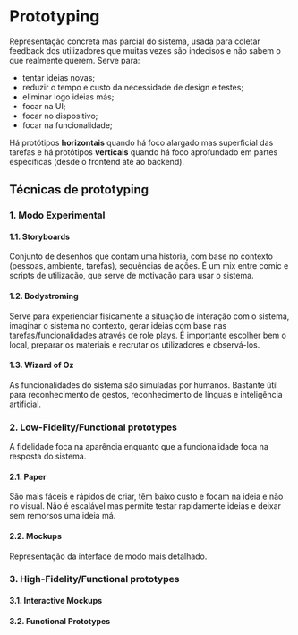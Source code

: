# Prototyping

Representação concreta mas parcial do sistema, usada para coletar feedback dos utilizadores que muitas vezes são indecisos e não sabem o que realmente querem. Serve para:

- tentar ideias novas;
- reduzir o tempo e custo da necessidade de design e testes;
- eliminar logo ideias más;
- focar na UI;
- focar no dispositivo;
- focar na funcionalidade; 

Há protótipos **horizontais** quando há foco alargado mas superficial das tarefas e há protótipos **verticais** quando há foco aprofundado em partes específicas (desde o frontend até ao backend). 

## Técnicas de prototyping

### 1. Modo Experimental

#### 1.1. Storyboards

Conjunto de desenhos que contam uma história, com base no contexto (pessoas, ambiente, tarefas), sequências de ações. É um mix entre comic e scripts de utilização, que serve de motivação para usar o sistema.

#### 1.2. Bodystroming

Serve para experienciar fisicamente a situação de interação com o sistema, imaginar o sistema no contexto, gerar ideias com base nas tarefas/funcionalidades através de role plays. É importante escolher bem o local, preparar os materiais e recrutar os utilizadores e observá-los.

#### 1.3. Wizard of Oz

As funcionalidades do sistema são simuladas por humanos. Bastante útil para reconhecimento de gestos, reconhecimento de línguas e inteligência artificial.

### 2. Low-Fidelity/Functional prototypes

A fidelidade foca na aparência enquanto que a funcionalidade foca na resposta do sistema. 

#### 2.1. Paper

São mais fáceis e rápidos de criar, têm baixo custo e focam na ideia e não no visual. Não é escalável mas permite testar rapidamente ideias e deixar sem remorsos uma ideia má.

#### 2.2. Mockups

Representação da interface de modo mais detalhado. 

### 3. High-Fidelity/Functional prototypes

#### 3.1. Interactive Mockups



#### 3.2. Functional Prototypes

